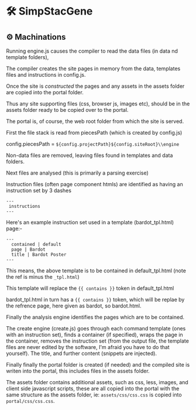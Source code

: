 # 🛠 SimpStacGene

## ⚙ Machinations

Running engine.js causes the compiler to read the data files (in data nd template folders),

The compiler creates the site pages in memory from the data, templates files and instructions in config.js.

Once the site is _constructed_ the pages and any assets in the assets folder are copied into the portal folder.

Thus any site supporting files (css, browser js, images etc), should be in the assets folder ready to be copied over to the portal.

The portal is, of course, the web root folder from which the site is served.

First the file stack is read from piecesPath (which is created by config.js)

config.piecesPath =  `${config.projectPath}${config.siteRoot}\\engine`

Non-data files are removed, leaving files found in templates and data folders.

Next files are analysed (this is primarily a parsing exercise)

Instruction files (often page component htmls) are identified as having an instruction set by 3 dashes

```
---
 instructions
---
```

Here's an example instruction set used in a template (bardot_tpl.html) page:-
```
---
  contained | default
  page | Bardot
  title | Bardot Poster
---
```
This means, the above template is to be contained in default_tpl.html (note the ref is minus the `_tpl.html`)

This template will replace the `{{ contains }}` token in default_tpl.html

bardot_tpl.html in turn has a `{{ contains }}` token, which will be replae by the refrence page, here given as bardot, so bardot.html.

Finally the analysis engine identifies the pages which are to be contained.

The create engine (create.js) goes through each command template (ones with an instruction set),
finds a container (if specified), wraps the page in the container, removes the instruction set (from the output file, the template files are never edited by the software, I'm afraid you have to do that yourself).
The title, and further content (snippets are injected).

Finally finally the portal folder is created (if needed) and the compiled site is writen into the portal, this includes files in the assets folder.

The assets folder contains additional assets, such as css, less, images, and client side javascript scripts, these are all copied into the portal with the same structure as the assets folder, ie: `assets/css/css.css` is copied into `portal/css/css.css`.
